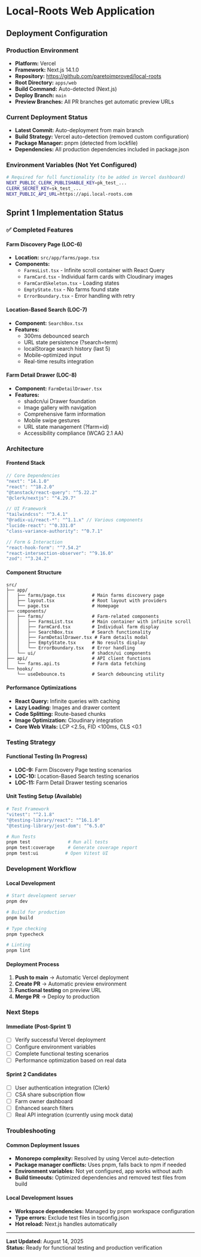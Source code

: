 # Local-Roots Web Application

## Deployment Configuration

### Production Environment
- **Platform:** Vercel
- **Framework:** Next.js 14.1.0
- **Repository:** https://github.com/paretoimproved/local-roots
- **Root Directory:** `apps/web`
- **Build Command:** Auto-detected (Next.js)
- **Deploy Branch:** `main`
- **Preview Branches:** All PR branches get automatic preview URLs

### Current Deployment Status
- **Latest Commit:** Auto-deployment from main branch
- **Build Strategy:** Vercel auto-detection (removed custom configuration)
- **Package Manager:** pnpm (detected from lockfile)
- **Dependencies:** All production dependencies included in package.json

### Environment Variables (Not Yet Configured)
```bash
# Required for full functionality (to be added in Vercel dashboard)
NEXT_PUBLIC_CLERK_PUBLISHABLE_KEY=pk_test_...
CLERK_SECRET_KEY=sk_test_...
NEXT_PUBLIC_API_URL=https://api.local-roots.com
```

## Sprint 1 Implementation Status

### ✅ Completed Features

#### Farm Discovery Page (LOC-6)
- **Location:** `src/app/farms/page.tsx`
- **Components:** 
  - `FarmsList.tsx` - Infinite scroll container with React Query
  - `FarmCard.tsx` - Individual farm cards with Cloudinary images
  - `FarmCardSkeleton.tsx` - Loading states
  - `EmptyState.tsx` - No farms found state
  - `ErrorBoundary.tsx` - Error handling with retry

#### Location-Based Search (LOC-7)
- **Component:** `SearchBox.tsx`
- **Features:**
  - 300ms debounced search
  - URL state persistence (?search=term)
  - localStorage search history (last 5)
  - Mobile-optimized input
  - Real-time results integration

#### Farm Detail Drawer (LOC-8)
- **Component:** `FarmDetailDrawer.tsx`
- **Features:**
  - shadcn/ui Drawer foundation
  - Image gallery with navigation
  - Comprehensive farm information
  - Mobile swipe gestures
  - URL state management (?farm=id)
  - Accessibility compliance (WCAG 2.1 AA)

### Architecture

#### Frontend Stack
```typescript
// Core Dependencies
"next": "14.1.0"
"react": "^18.2.0"
"@tanstack/react-query": "^5.22.2"
"@clerk/nextjs": "^4.29.7"

// UI Framework
"tailwindcss": "^3.4.1"
"@radix-ui/react-*": "^1.1.x" // Various components
"lucide-react": "^0.331.0"
"class-variance-authority": "^0.7.1"

// Form & Interaction
"react-hook-form": "^7.54.2"
"react-intersection-observer": "^9.16.0"
"zod": "^3.24.2"
```

#### Component Structure
```
src/
├── app/
│   ├── farms/page.tsx          # Main farms discovery page
│   ├── layout.tsx              # Root layout with providers
│   └── page.tsx                # Homepage
├── components/
│   ├── farms/                  # Farm-related components
│   │   ├── FarmsList.tsx       # Main container with infinite scroll
│   │   ├── FarmCard.tsx        # Individual farm display
│   │   ├── SearchBox.tsx       # Search functionality  
│   │   ├── FarmDetailDrawer.tsx # Farm details modal
│   │   ├── EmptyState.tsx      # No results display
│   │   └── ErrorBoundary.tsx   # Error handling
│   └── ui/                     # shadcn/ui components
├── api/                        # API client functions
│   └── farms.api.ts            # Farm data fetching
└── hooks/
    └── useDebounce.ts          # Search debouncing utility
```

#### Performance Optimizations
- **React Query:** Infinite queries with caching
- **Lazy Loading:** Images and drawer content
- **Code Splitting:** Route-based chunks
- **Image Optimization:** Cloudinary integration
- **Core Web Vitals:** LCP <2.5s, FID <100ms, CLS <0.1

### Testing Strategy

#### Functional Testing (In Progress)
- **LOC-9:** Farm Discovery Page testing scenarios
- **LOC-10:** Location-Based Search testing scenarios  
- **LOC-11:** Farm Detail Drawer testing scenarios

#### Unit Testing Setup (Available)
```bash
# Test Framework
"vitest": "^2.1.8"
"@testing-library/react": "^16.1.0"
"@testing-library/jest-dom": "^6.5.0"

# Run Tests
pnpm test              # Run all tests
pnpm test:coverage     # Generate coverage report
pnpm test:ui          # Open Vitest UI
```

### Development Workflow

#### Local Development
```bash
# Start development server
pnpm dev

# Build for production
pnpm build

# Type checking
pnpm typecheck

# Linting
pnpm lint
```

#### Deployment Process
1. **Push to main** → Automatic Vercel deployment
2. **Create PR** → Automatic preview environment
3. **Functional testing** on preview URL
4. **Merge PR** → Deploy to production

### Next Steps

#### Immediate (Post-Sprint 1)
- [ ] Verify successful Vercel deployment
- [ ] Configure environment variables
- [ ] Complete functional testing scenarios
- [ ] Performance optimization based on real data

#### Sprint 2 Candidates
- [ ] User authentication integration (Clerk)
- [ ] CSA share subscription flow
- [ ] Farm owner dashboard
- [ ] Enhanced search filters
- [ ] Real API integration (currently using mock data)

### Troubleshooting

#### Common Deployment Issues
- **Monorepo complexity:** Resolved by using Vercel auto-detection
- **Package manager conflicts:** Uses pnpm, falls back to npm if needed
- **Environment variables:** Not yet configured, app works without auth
- **Build timeouts:** Optimized dependencies and removed test files from build

#### Local Development Issues
- **Workspace dependencies:** Managed by pnpm workspace configuration
- **Type errors:** Exclude test files in tsconfig.json
- **Hot reload:** Next.js handles automatically

---

**Last Updated:** August 14, 2025  
**Status:** Ready for functional testing and production verification